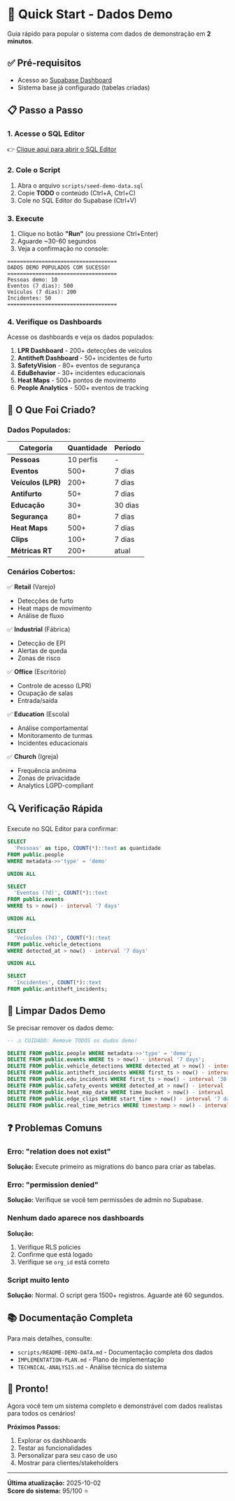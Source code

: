 # 🚀 Quick Start - Dados Demo

Guia rápido para popular o sistema com dados de demonstração em **2 minutos**.

## ✅ Pré-requisitos

- Acesso ao [Supabase Dashboard](https://supabase.com/dashboard/project/avbswnnywjyvqfxezgfl)
- Sistema base já configurado (tabelas criadas)

## 📋 Passo a Passo

### 1. Acesse o SQL Editor

👉 [Clique aqui para abrir o SQL Editor](https://supabase.com/dashboard/project/avbswnnywjyvqfxezgfl/sql/new)

### 2. Cole o Script

1. Abra o arquivo `scripts/seed-demo-data.sql`
2. Copie **TODO** o conteúdo (Ctrl+A, Ctrl+C)
3. Cole no SQL Editor do Supabase (Ctrl+V)

### 3. Execute

1. Clique no botão **"Run"** (ou pressione Ctrl+Enter)
2. Aguarde ~30-60 segundos
3. Veja a confirmação no console:

```
===================================
DADOS DEMO POPULADOS COM SUCESSO!
===================================
Pessoas demo: 10
Eventos (7 dias): 500
Veículos (7 dias): 200
Incidentes: 50
===================================
```

### 4. Verifique os Dashboards

Acesse os dashboards e veja os dados populados:

1. **LPR Dashboard** - 200+ detecções de veículos
2. **Antitheft Dashboard** - 50+ incidentes de furto
3. **SafetyVision** - 80+ eventos de segurança
4. **EduBehavior** - 30+ incidentes educacionais
5. **Heat Maps** - 500+ pontos de movimento
6. **People Analytics** - 500+ eventos de tracking

## 🎯 O Que Foi Criado?

### Dados Populados:

| Categoria | Quantidade | Período |
|-----------|------------|---------|
| **Pessoas** | 10 perfis | - |
| **Eventos** | 500+ | 7 dias |
| **Veículos (LPR)** | 200+ | 7 dias |
| **Antifurto** | 50+ | 7 dias |
| **Educação** | 30+ | 30 dias |
| **Segurança** | 80+ | 7 dias |
| **Heat Maps** | 500+ | 7 dias |
| **Clips** | 100+ | 7 dias |
| **Métricas RT** | 200+ | atual |

### Cenários Cobertos:

✅ **Retail** (Varejo)
- Detecções de furto
- Heat maps de movimento
- Análise de fluxo

✅ **Industrial** (Fábrica)
- Detecção de EPI
- Alertas de queda
- Zonas de risco

✅ **Office** (Escritório)
- Controle de acesso (LPR)
- Ocupação de salas
- Entrada/saída

✅ **Education** (Escola)
- Análise comportamental
- Monitoramento de turmas
- Incidentes educacionais

✅ **Church** (Igreja)
- Frequência anônima
- Zonas de privacidade
- Analytics LGPD-compliant

## 🔍 Verificação Rápida

Execute no SQL Editor para confirmar:

```sql
SELECT 
  'Pessoas' as tipo, COUNT(*)::text as quantidade 
FROM public.people 
WHERE metadata->>'type' = 'demo'

UNION ALL

SELECT 
  'Eventos (7d)', COUNT(*)::text
FROM public.events 
WHERE ts > now() - interval '7 days'

UNION ALL

SELECT 
  'Veículos (7d)', COUNT(*)::text
FROM public.vehicle_detections 
WHERE detected_at > now() - interval '7 days'

UNION ALL

SELECT 
  'Incidentes', COUNT(*)::text
FROM public.antitheft_incidents;
```

## 🧹 Limpar Dados Demo

Se precisar remover os dados demo:

```sql
-- ⚠️ CUIDADO: Remove TODOS os dados demo!

DELETE FROM public.people WHERE metadata->>'type' = 'demo';
DELETE FROM public.events WHERE ts > now() - interval '7 days';
DELETE FROM public.vehicle_detections WHERE detected_at > now() - interval '7 days';
DELETE FROM public.antitheft_incidents WHERE first_ts > now() - interval '7 days';
DELETE FROM public.edu_incidents WHERE first_ts > now() - interval '30 days';
DELETE FROM public.safety_events WHERE detected_at > now() - interval '7 days';
DELETE FROM public.heat_map_data WHERE time_bucket > now() - interval '7 days';
DELETE FROM public.edge_clips WHERE start_time > now() - interval '7 days';
DELETE FROM public.real_time_metrics WHERE timestamp > now() - interval '1 day';
```

## ❓ Problemas Comuns

### Erro: "relation does not exist"
**Solução:** Execute primeiro as migrations do banco para criar as tabelas.

### Erro: "permission denied"
**Solução:** Verifique se você tem permissões de admin no Supabase.

### Nenhum dado aparece nos dashboards
**Solução:** 
1. Verifique RLS policies
2. Confirme que está logado
3. Verifique se `org_id` está correto

### Script muito lento
**Solução:** Normal. O script gera 1500+ registros. Aguarde até 60 segundos.

## 📚 Documentação Completa

Para mais detalhes, consulte:
- `scripts/README-DEMO-DATA.md` - Documentação completa dos dados
- `IMPLEMENTATION-PLAN.md` - Plano de implementação
- `TECHNICAL-ANALYSIS.md` - Análise técnica do sistema

## 🎉 Pronto!

Agora você tem um sistema completo e demonstrável com dados realistas para todos os cenários!

**Próximos Passos:**
1. Explorar os dashboards
2. Testar as funcionalidades
3. Personalizar para seu caso de uso
4. Mostrar para clientes/stakeholders

---

**Última atualização:** 2025-10-02  
**Score do sistema:** 95/100 ⭐
